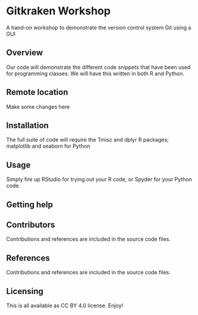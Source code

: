 # Gitkraken Workshop
A hand-on workshop to demonstrate the version control system Git using a GUI

## Overview
Our code will demonstrate the different code snippets that have been used for programming
classes. We will have this written in both R and Python. 

## Remote location
Make some changes here

## Installation
The full suite of code will require the Tmisc and dplyr R packages; 
matplotlib and seaborn for Python

## Usage
Simply fire up RStudio for trying out your R code, or Spyder for your Python code.

## Getting help

## Contributors
Contributions and references are included in the source code files.

## References
Contributions and references are included in the source code files.

## Licensing
This is all available as CC BY 4.0 license. Enjoy!
